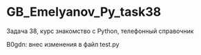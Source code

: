 # GB_Emelyanov_Py_task38

Задача 38, курс знакомство с Python, телефонный справочник


B0gdn: внес изменения в файл test.py
